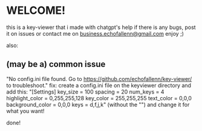 # WELCOME!
this is a key-viewer that i made with chatgpt's help
if there is any bugs, post it on issues or contact me on business.echofallenn@gmail.com
enjoy ;)


also:
## (may be a) common issue
"No config.ini file found. Go to https://github.com/echofallenn/key-viewer/ to troubleshoot."
fix:
create a config.ini file on the keyviewer directory and add this:
"[Settings]
key_size = 100
spacing = 20
num_keys = 4
highlight_color = 0,255,255,128
key_color = 255,255,255
text_color = 0,0,0
background_color = 0,0,0
keys = d,f,j,k" (without the "")
and change it for what you want!

done!
